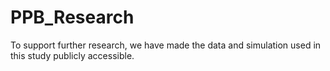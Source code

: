 # PPB_Research
To support further research, we have made the data and simulation used in this study publicly accessible.
